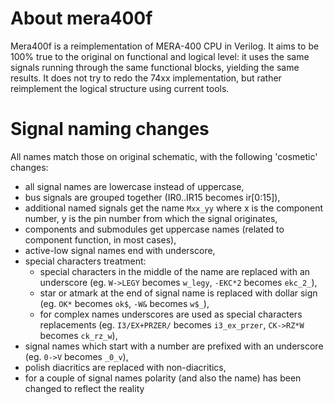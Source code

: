 
About mera400f
============================================

Mera400f is a reimplementation of MERA-400 CPU in Verilog.
It aims to be 100% true to the original on functional and logical level:
it uses the same signals running through the same functional blocks,
yielding the same results. It does not try to redo the 74xx
implementation, but rather reimplement the logical structure
using current tools.


Signal naming changes
============================================

All names match those on original schematic, with the following 'cosmetic' changes:

* all signal names are lowercase instead of uppercase,
* bus signals are grouped together (IR0..IR15 becomes ir[0:15]),
* additional named signals get the name `Mxx_yy` where x is the component number, y is the pin number from which the signal originates,
* components and submodules get uppercase names (related to component function, in most cases),
* active-low signal names end with underscore,
* special characters treatment:
  * special characters in the middle of the name are replaced with an underscore (eg. `W->LEGY` becomes `w_legy`, `-EKC*2` becomes `ekc_2_`),
  * star or atmark at the end of signal name is replaced with dollar sign (eg. `OK*` becomes `ok$`, `-W&` becomes `w$_`),
  * for complex names underscores are used as special characters replacements (eg. `I3/EX+PRZER/` becomes `i3_ex_przer`, `CK->RZ*W` becomes `ck_rz_w`),
* signal names which start with a number are prefixed with an underscore (eg. `0->V` becomes `_0_v`),
* polish diacritics are replaced with non-diacritics,
* for a couple of signal names polarity (and also the name) has been changed to reflect the reality


